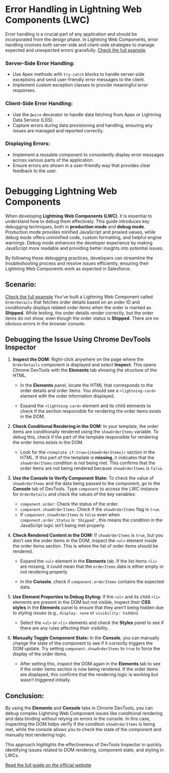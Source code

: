 # Error Handling in Lightning Web Components (LWC)

Error handling is a crucial part of any application and should be incorporated from the design phase. In Lightning Web Components, error handling involves both server-side and client-side strategies to manage expected and unexpected errors gracefully. [Check the full example](./Exsamples.js#L1).

### Server-Side Error Handling: 
- Use Apex methods with `try-catch` blocks to handle server-side exceptions and send user-friendly error messages to the client.
- Implement custom exception classes to provide meaningful error responses.

### Client-Side Error Handling:
- Use the `@wire` decorator to handle data fetching from Apex or Lightning Data Service (LDS).
- Capture errors during data provisioning and handling, ensuring any issues are managed and reported correctly.

### Displaying Errors:
- Implement a reusable component to consistently display error messages across various parts of the application.
- Ensure errors are shown in a user-friendly way that provides clear feedback to the user.

# Debugging Lightning Web Components

When developing **Lightning Web Components (LWC)**, it is essential to understand how to debug them effectively. This guide introduces key debugging techniques, both in **production mode** and **debug mode**. Production mode provides minified JavaScript and proxied values, while debug mode offers unminified code, custom formatting, and helpful engine warnings. Debug mode enhances the developer experience by making JavaScript more readable and providing better insights into potential issues.

By following these debugging practices, developers can streamline the troubleshooting process and resolve issues efficiently, ensuring their Lightning Web Components work as expected in Salesforce.

## Scenario:
[Check the full example](./Exsamples.js#L1)
You’ve built a Lightning Web Component called `OrderDetails` that fetches order details based on an order ID and conditionally displays related order items when the order is marked as **Shipped**. While testing, the order details render correctly, but the order items do not show, even though the order status is **Shipped**. There are no obvious errors in the browser console.

## Debugging the Issue Using Chrome DevTools Inspector

1. **Inspect the DOM:**
   Right-click anywhere on the page where the `OrderDetails` component is displayed and select **Inspect**. This opens Chrome DevTools with the **Elements** tab showing the structure of the HTML.

   - In the **Elements** panel, locate the HTML that corresponds to the order details and order items. You should see a `<lightning-card>` element with the order information displayed.

   - Expand the `<lightning-card>` element and its child elements to check if the section responsible for rendering the order items exists in the DOM.

2. **Check Conditional Rendering in the DOM:**
   In your template, the order items are conditionally rendered using the `showOrderItems` variable. To debug this, check if the part of the template responsible for rendering the order items exists in the DOM.
   
   - Look for the `<template if:true={showOrderItems}>` section in the HTML. If this part of the template is **missing**, it indicates that the `showOrderItems` condition is not being met. This confirms that the order items are not being rendered because `showOrderItems` is `false`.

3. **Use the Console to Verify Component State:**
   To check the value of `showOrderItems` and the data being passed to the component, go to the **Console** tab of DevTools. Type `component` to access the LWC instance for `OrderDetails` and check the values of the key variables:
   
   - `component.order`: Check the status of the order.
   - `component.showOrderItems`: Check if the `showOrderItems` flag is `true`.
   - If `component.showOrderItems` is `false` even when `component.order.Status` is `'Shipped'`, this means the condition in the JavaScript logic isn’t being met properly.

4. **Check Rendered Content in the DOM:**
   If `showOrderItems` is `true`, but you don’t see the order items in the DOM, inspect the `<ul>` element inside the order items section. This is where the list of order items should be rendered.

   - Expand the `<ul>` element in the **Elements** tab. If the list items `<li>` are missing, it could mean that the `orderItems` data is either empty or not rendering properly.
   
   - In the **Console**, check if `component.orderItems` contains the expected data.

5. **Use Element Properties to Debug Styling:**
   If the `<ul>` and its child `<li>` elements are present in the DOM but not visible, inspect their **CSS styles** in the **Elements** panel to ensure that they aren’t being hidden due to styling issues (e.g., `display: none` or `visibility: hidden`).
   
   - Select the `<ul>` or `<li>` elements and check the **Styles** panel to see if there are any rules affecting their visibility.

6. **Manually Toggle Component State:**
   In the **Console**, you can manually change the state of the component to see if it correctly triggers the DOM update. Try setting `component.showOrderItems` to `true` to force the display of the order items.
   
   - After setting this, inspect the DOM again in the **Elements** tab to see if the order items section is now being rendered. If the order items are displayed, this confirms that the rendering logic is working but wasn’t triggered initially.

## Conclusion:

By using the **Elements** and **Console** tabs in Chrome DevTools, you can debug complex Lightning Web Component issues like conditional rendering and data binding without relying on errors in the console. In this case, inspecting the DOM helps verify if the condition `showOrderItems` is being met, while the console allows you to check the state of the component and manually test rendering logic.

This approach highlights the effectiveness of DevTools Inspector in quickly identifying issues related to DOM rendering, component state, and styling in LWCs.


[Read the full guide on the official website](https://developer.salesforce.com/blogs/2019/02/debug-your-lightning-web-components)
